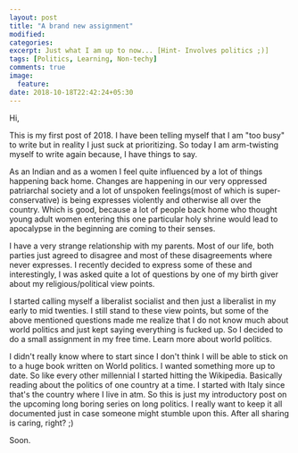 ```yaml
---
layout: post
title: "A brand new assignment"
modified:
categories:
excerpt: Just what I am up to now... [Hint- Involves politics ;)]
tags: [Politics, Learning, Non-techy]
comments: true
image:
  feature:
date: 2018-10-18T22:42:24+05:30
---
```


Hi,


This is my first post of 2018. I have been telling myself that I am "too
busy" to write but in reality I just suck at prioritizing. So today I am
arm-twisting myself to write again because, I have things to say.


As an Indian and as a women I feel quite influenced by a lot of things
happening back home. Changes are happening in our very oppressed
patriarchal society  and a lot of unspoken feelings(most of which is
super-conservative) is being expresses violently and otherwise all over
the country. Which is good, because a lot of people back home who
thought young adult women entering this one particular holy shrine
would lead to apocalypse in the beginning are coming to their senses.


I have a very strange relationship with my parents. Most of our life,
both parties just agreed to disagree and most of these disagreements
where never expresses. I recently decided to express some of these and
interestingly, I was asked quite a lot of questions by one of my birth
giver about my religious/political view points.


I started calling myself a liberalist socialist and then just a
liberalist in my early to mid twenties. I still stand to these view
points, but some of the above mentioned questions made me realize that I
do not know much about world politics and just kept saying everything is
fucked up. So I decided to do a small assignment in my free time. Learn
more about world politics.


I didn't really know where to start since I
don't think I will be able to stick on to a huge book written on World
politics. I wanted something more up to date. So like every other
millennial I started hitting the Wikipedia. Basically reading about the
politics of one country at a time. I started with Italy since that's the
country where I live in atm. So this is just my introductory post on the
upcoming long boring series on long politics. I really want to keep it
all documented just in case someone might stumble upon this. After all
sharing is caring, right? ;)


Soon.


